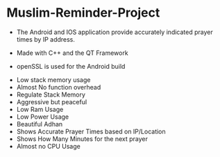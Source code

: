 # Muslim-Reminder-Project

- The Android and IOS application provide accurately indicated prayer times by IP address.

- Made with C++ and the QT Framework

- openSSL is used for the Android build

+ Low stack memory usage
+ Almost No function overhead
+ Regulate Stack Memory
+ Aggressive but peaceful
+ Low Ram Usage
+ Low Power Usage
+ Beautiful Adhan
+ Shows Accurate Prayer Times based on IP/Location
+ Shows How Many Minutes for the next prayer
+ Almost no CPU Usage
